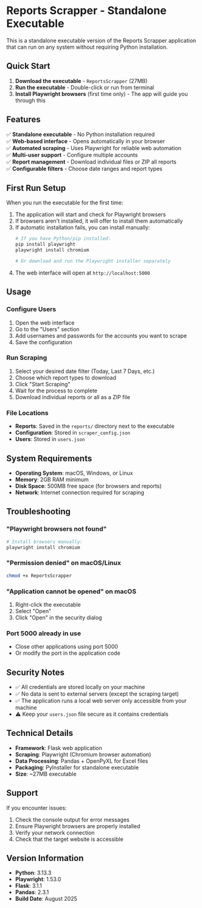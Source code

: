 # Reports Scrapper - Standalone Executable

This is a standalone executable version of the Reports Scrapper application that can run on any system without requiring Python installation.

## Quick Start

1. **Download the executable** - `ReportsScrapper` (27MB)
2. **Run the executable** - Double-click or run from terminal
3. **Install Playwright browsers** (first time only) - The app will guide you through this

## Features

✅ **Standalone executable** - No Python installation required  
✅ **Web-based interface** - Opens automatically in your browser  
✅ **Automated scraping** - Uses Playwright for reliable web automation  
✅ **Multi-user support** - Configure multiple accounts  
✅ **Report management** - Download individual files or ZIP all reports  
✅ **Configurable filters** - Choose date ranges and report types  

## First Run Setup

When you run the executable for the first time:

1. The application will start and check for Playwright browsers
2. If browsers aren't installed, it will offer to install them automatically
3. If automatic installation fails, you can install manually:
   ```bash
   # If you have Python/pip installed:
   pip install playwright
   playwright install chromium
   
   # Or download and run the Playwright installer separately
   ```
4. The web interface will open at `http://localhost:5000`

## Usage

### Configure Users
1. Open the web interface
2. Go to the "Users" section
3. Add usernames and passwords for the accounts you want to scrape
4. Save the configuration

### Run Scraping
1. Select your desired date filter (Today, Last 7 Days, etc.)
2. Choose which report types to download
3. Click "Start Scraping"
4. Wait for the process to complete
5. Download individual reports or all as a ZIP file

### File Locations
- **Reports**: Saved in the `reports/` directory next to the executable
- **Configuration**: Stored in `scraper_config.json`
- **Users**: Stored in `users.json`

## System Requirements

- **Operating System**: macOS, Windows, or Linux
- **Memory**: 2GB RAM minimum
- **Disk Space**: 500MB free space (for browsers and reports)
- **Network**: Internet connection required for scraping

## Troubleshooting

### "Playwright browsers not found"
```bash
# Install browsers manually:
playwright install chromium
```

### "Permission denied" on macOS/Linux
```bash
chmod +x ReportsScrapper
```

### "Application cannot be opened" on macOS
1. Right-click the executable
2. Select "Open"
3. Click "Open" in the security dialog

### Port 5000 already in use
- Close other applications using port 5000
- Or modify the port in the application code

## Security Notes

- ✅ All credentials are stored locally on your machine
- ✅ No data is sent to external servers (except the scraping target)
- ✅ The application runs a local web server only accessible from your machine
- ⚠️ Keep your `users.json` file secure as it contains credentials

## Technical Details

- **Framework**: Flask web application
- **Scraping**: Playwright (Chromium browser automation)
- **Data Processing**: Pandas + OpenPyXL for Excel files
- **Packaging**: PyInstaller for standalone executable
- **Size**: ~27MB executable

## Support

If you encounter issues:

1. Check the console output for error messages
2. Ensure Playwright browsers are properly installed
3. Verify your network connection
4. Check that the target website is accessible

## Version Information

- **Python**: 3.13.3
- **Playwright**: 1.53.0
- **Flask**: 3.1.1
- **Pandas**: 2.3.1
- **Build Date**: August 2025